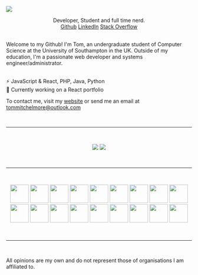
<img src="https://i.imgur.com/DbbDBzG.png">
<br>
<p align='center'>
Developer, Student and full time nerd. <br>
<a href="https://github.com/tommitchelmore">Github</a>
<a href="https://www.linkedin.com/in/thomas-mitchelmore-3a3814175/">LinkedIn</a>
<a href="https://stackoverflow.com/users/8671742/tom-mitchelmore">Stack Overflow</a>
</p>
<br>
Welcome to my Github!  I'm Tom, an undergraduate student of Computer Science at the University of Southampton in the UK.  Outside of my education, I'm a passionate web developer and systems engineer/administrator.<br><br>

⚡ JavaScript & React, PHP, Java, Python<br>
💬 Currently working on a React portfolio

To contact me, visit my <a href="https://tommitchelmore.me">website</a> or send me an email at <a href="mailto:tommitchelmore@outlook.com?subject=👋 I saw you on Github!">tommitchelmore@outlook.com</a>

<br><hr><br>

<p align="center">
  <img src='https://github-readme-stats.vercel.app/api?username=tommitchelmore&show_icons=true'>
  <img src='https://github-readme-stats.vercel.app/api/top-langs/?username=tommitchelmore&layout=compact'>
</p>

<br><hr><br>

<p align="center">
  <img src="https://devicons.github.io/devicon/devicon.git/icons/typescript/typescript-original.svg" width="50">
  <img src="https://devicons.github.io/devicon/devicon.git/icons/react/react-original-wordmark.svg" width="50">
  <img src="https://devicons.github.io/devicon/devicon.git/icons/sass/sass-original.svg" width="50">
  <img src="https://devicons.github.io/devicon/devicon.git/icons/webpack/webpack-original.svg" width="50">
  <img src="https://devicons.github.io/devicon/devicon.git/icons/git/git-original-wordmark.svg" width="50">
  <img src="https://devicons.github.io/devicon/devicon.git/icons/php/php-original.svg" width="50">
  <img src="https://devicons.github.io/devicon/devicon.git/icons/python/python-original.svg" width="50">
  <img src="https://devicons.github.io/devicon/devicon.git/icons/npm/npm-original-wordmark.svg" width="50">
  <img src="https://devicons.github.io/devicon/devicon.git/icons/nodejs/nodejs-original-wordmark.svg" width="50">
  <img src="https://devicons.github.io/devicon/devicon.git/icons/linux/linux-original.svg" width="50">
  <img src="https://devicons.github.io/devicon/devicon.git/icons/mongodb/mongodb-original-wordmark.svg" width="50">
  <img src="https://devicons.github.io/devicon/devicon.git/icons/mysql/mysql-original-wordmark.svg" width="50">
  <img src="https://devicons.github.io/devicon/devicon.git/icons/javascript/javascript-original.svg" width="50">
  <img src="https://devicons.github.io/devicon/devicon.git/icons/express/express-original.svg" width="50">
  <img src="https://devicons.github.io/devicon/devicon.git/icons/docker/docker-original.svg" width="50">
  <img src="https://devicons.github.io/devicon/devicon.git/icons/babel/babel-original.svg" width="50">
  <img src="https://devicons.github.io/devicon/devicon.git/icons/html5/html5-original-wordmark.svg" width="50">
  <img src="https://devicons.github.io/devicon/devicon.git/icons/css3/css3-original-wordmark.svg" width="50">
</p>

<br><hr><br>

All opinions are my own and do not represent those of organisations I am affiliated to.
